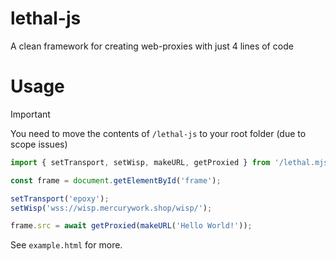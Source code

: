 # lethal-js
A clean framework for creating web-proxies with just 4 lines of code

# Usage
> [!IMPORTANT]  
> You need to move the contents of `/lethal-js`  to your root folder (due to scope issues)

```js
import { setTransport, setWisp, makeURL, getProxied } from '/lethal.mjs'

const frame = document.getElementById('frame');

setTransport('epoxy');
setWisp('wss://wisp.mercurywork.shop/wisp/');

frame.src = await getProxied(makeURL('Hello World!'));
```

See `example.html` for more.